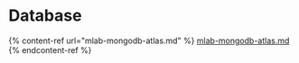 # Database

{% content-ref url="mlab-mongodb-atlas.md" %}
[mlab-mongodb-atlas.md](mlab-mongodb-atlas.md)
{% endcontent-ref %}
